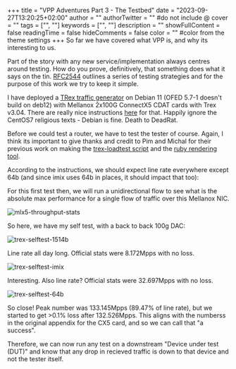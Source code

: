 +++
title = "VPP Adventures Part 3 - The Testbed"
date = "2023-09-27T13:20:25+02:00"
author = ""
authorTwitter = "" #do not include @
cover = ""
tags = ["", ""]
keywords = ["", ""]
description = ""
showFullContent = false
readingTime = false
hideComments = false
color = "" #color from the theme settings
+++
So far we have covered what VPP is, and why its interesting to us.

Part of the story with any new service/implementation always centres around testing. How do you prove, definitively, that something does what it says on the tin. [RFC2544](https://www.ietf.org/rfc/rfc2544.txt) outlines a series of testing strategies and for the purpose of this work we try to keep it simple.

I have deployed a [TRex traffic generator](https://trex-tgn.cisco.com/) on Debian 11 (OFED 5.7-1 doesn't build on deb12) with Mellanox 2x100G ConnectX5 CDAT cards with Trex v3.04. There are really nice instructions [here](https://trex-tgn.cisco.com/trex/doc/trex_appendix_mellanox.html) for that. Happily ignore the CentOS7 religious texts - Debian is fine. Death to DeadRat.

Before we could test a router, we have to test the tester of course. Again, I think its important to give thanks and credit to Pim and Michal for their previous work on making the [trex-loadtest script](https://ipng.ch/s/articles/2021/02/27/coloclue-loadtest.html) and the [ruby rendering tool](https://github.com/wejn/trex-loadtest-viz/).

According to the instructions, we should expect line rate everywhere except 64b (and since imix uses 64b in places, it should impact that too):

For this first test then, we will run a unidirectional flow to see what is the absolute max performance for a single flow of traffic over this Mellanox NIC.

![mlx5-throughput-stats](/img/vpp-adventures/trex-mlx5-max-stats.png)

So here, we have my self test, with a back to back 100g DAC:

![trex-selftest-1514b](/img/vpp-adventures/trex-selftest-1514.png)

Line rate all day long. Official stats were 8.172Mpps with no loss.

![trex-selftest-imix](/img/vpp-adventures/trex-selftest-imix.png)

Interesting. Also line rate? Official stats were 32.697Mpps with no loss.

![trex-selftest-64b](/img/vpp-adventures/trex-selftest-64.png)

So close! Peak number was 133.145Mpps (89.47% of line rate), but we started to get >0.1% loss after 132.526Mpps. This aligns with the numberss in the original appendix for the CX5 card, and so we can call that "a success".

Therefore, we can now run any test on a downstream "Device under test (DUT)" and know that any drop in recieved traffic is down to that device and not the tester itself.
